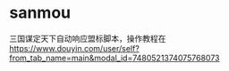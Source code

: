 # sanmou
三国谋定天下自动响应盟标脚本，操作教程在
https://www.douyin.com/user/self?from_tab_name=main&modal_id=7480521374075768073
